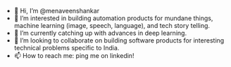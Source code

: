 - 👋 Hi, I’m @menaveenshankar
- 👀 I’m interested in building automation products for mundane things, machine learning (image, speech, language), and tech story telling.
- 🌱 I’m currently catching up with advances in deep learning.
- 💞️ I’m looking to collaborate on building software products for interesting technical problems specific to India.
- 📫 How to reach me: ping me on linkedin!

<!---
menaveenshankar/menaveenshankar is a ✨ special ✨ repository because its `README.md` (this file) appears on your GitHub profile.
You can click the Preview link to take a look at your changes.
--->
